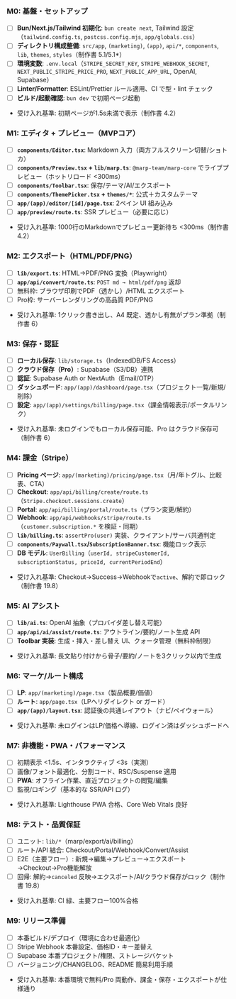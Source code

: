 
### M0: 基盤・セットアップ
- [ ] **Bun/Next.js/Tailwind 初期化**: `bun create next`, Tailwind 設定（`tailwind.config.ts`, `postcss.config.mjs`, `app/globals.css`）
- [ ] **ディレクトリ構成整備**: `src/app`, `(marketing)`, `(app)`, `api/*`, `components`, `lib`, `themes`, `styles`（制作書 5.1/5.1*）
- [ ] **環境変数**: `.env.local`（`STRIPE_SECRET_KEY`, `STRIPE_WEBHOOK_SECRET`, `NEXT_PUBLIC_STRIPE_PRICE_PRO`, `NEXT_PUBLIC_APP_URL`, OpenAI, Supabase）
- [ ] **Linter/Formatter**: ESLint/Prettier ルール適用、CI で型・lint チェック
- [ ] **ビルド/起動確認**: `bun dev` で初期ページ起動
- 受け入れ基準: 初期ページが1.5s未満で表示（制作書 4.2）

### M1: エディタ + プレビュー（MVPコア）
- [ ] **`components/Editor.tsx`**: Markdown 入力（両方フルスクリーン切替/ショトカ）
- [ ] **`components/Preview.tsx` + `lib/marp.ts`**: `@marp-team/marp-core` でライブプレビュー（ホットリロード <300ms）
- [ ] **`components/Toolbar.tsx`**: 保存/テーマ/AI/エクスポート
- [ ] **`components/ThemePicker.tsx` + `themes/*`**: 公式＋カスタムテーマ
- [ ] **`app/(app)/editor/[id]/page.tsx`**: 2ペイン UI 組み込み
- [ ] **`app/preview/route.ts`**: SSR プレビュー（必要に応じ）
- 受け入れ基準: 1000行のMarkdownでプレビュー更新待ち <300ms（制作書 4.2）

### M2: エクスポート（HTML/PDF/PNG）
- [ ] **`lib/export.ts`**: HTML→PDF/PNG 変換（Playwright）
- [ ] **`app/api/convert/route.ts`**: `POST md → html/pdf/png` 返却
- [ ] 無料枠: ブラウザ印刷でPDF（透かし）/HTML エクスポート
- [ ] Pro枠: サーバーレンダリングの高品質 PDF/PNG
- 受け入れ基準: 1クリック書き出し、A4 既定、透かし有無がプラン準拠（制作書 6）

### M3: 保存・認証
- [ ] **ローカル保存**: `lib/storage.ts`（IndexedDB/FS Access）
- [ ] **クラウド保存（Pro）**: Supabase（S3/DB）連携
- [ ] **認証**: Supabase Auth or NextAuth（Email/OTP）
- [ ] **ダッシュボード**: `app/(app)/dashboard/page.tsx`（プロジェクト一覧/新規/削除）
- [ ] **設定**: `app/(app)/settings/billing/page.tsx`（課金情報表示/ポータルリンク）
- 受け入れ基準: 未ログインでもローカル保存可能、Pro はクラウド保存可（制作書 6）

### M4: 課金（Stripe）
- [ ] **Pricing ページ**: `app/(marketing)/pricing/page.tsx`（月/年トグル、比較表、CTA）
- [ ] **Checkout**: `app/api/billing/create/route.ts`（`Stripe.checkout.sessions.create`）
- [ ] **Portal**: `app/api/billing/portal/route.ts`（プラン変更/解約）
- [ ] **Webhook**: `app/api/webhooks/stripe/route.ts`（`customer.subscription.*` を検証・同期）
- [ ] **`lib/billing.ts`**: `assertPro(user)` 実装、クライアント/サーバ共通判定
- [ ] **`components/Paywall.tsx`/`SubscriptionBanner.tsx`**: 機能ロック表示
- [ ] **DB モデル**: `UserBilling`（`userId, stripeCustomerId, subscriptionStatus, priceId, currentPeriodEnd`）
- 受け入れ基準: Checkout→Success→Webhookで`active`、解約で即ロック（制作書 19.8）

### M5: AI アシスト
- [ ] **`lib/ai.ts`**: OpenAI 抽象（プロバイダ差し替え可能）
- [ ] **`app/api/ai/assist/route.ts`**: アウトライン/要約/ノート生成 API
- [ ] **Toolbar 実装**: 生成・挿入・差し替え UI、クォータ管理（無料枠制限）
- 受け入れ基準: 長文貼り付けから骨子/要約/ノートを3クリック以内で生成

### M6: マーケ/ルート構成
- [ ] **LP**: `app/(marketing)/page.tsx`（製品概要/価値）
- [ ] **ルート**: `app/page.tsx`（LPへリダイレクト or ガード）
- [ ] **`app/(app)/layout.tsx`**: 認証後の共通レイアウト（ナビ/ペイウォール）
- 受け入れ基準: 未ログインはLP/価格へ導線、ログイン済はダッシュボードへ

### M7: 非機能・PWA・パフォーマンス
- [ ] 初期表示 <1.5s、インタラクティブ <3s（実測）
- [ ] 画像/フォント最適化、分割コード、RSC/Suspense 適用
- [ ] **PWA**: オフライン作業、直近プロジェクトの閲覧/編集
- [ ] 監視/ロギング（基本的な SSR/API ログ）
- 受け入れ基準: Lighthouse PWA 合格、Core Web Vitals 良好

### M8: テスト・品質保証
- [ ] ユニット: `lib/*`（marp/export/ai/billing）
- [ ] ルート/API 結合: Checkout/Portal/Webhook/Convert/Assist
- [ ] E2E（主要フロー）: 新規→編集→プレビュー→エクスポート→Checkout→Pro機能解放
- [ ] 回帰: 解約→`canceled` 反映→エクスポート/AI/クラウド保存がロック（制作書 19.8）
- 受け入れ基準: CI 緑、主要フロー100%合格

### M9: リリース準備
- [ ] 本番ビルド/デプロイ（環境に合わせ最適化）
- [ ] Stripe Webhook 本番設定、価格ID・キー差替え
- [ ] Supabase 本番プロジェクト/権限、ストレージバケット
- [ ] バージョニング/CHANGELOG、README 簡易利用手順
- 受け入れ基準: 本番環境で無料/Pro 両動作、課金・保存・エクスポートが仕様通り
